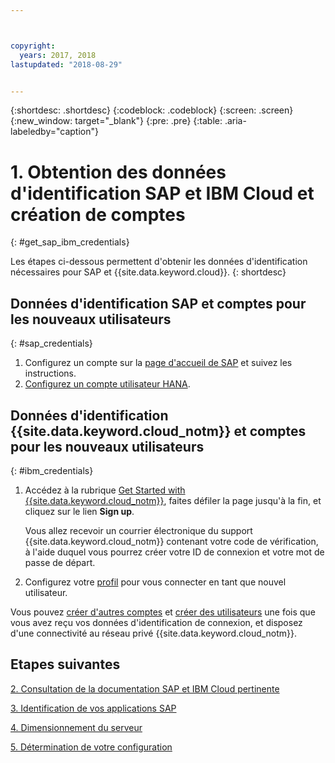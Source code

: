 ```yaml
---



copyright:
  years: 2017, 2018
lastupdated: "2018-08-29"


---
```


{:shortdesc: .shortdesc}
{:codeblock: .codeblock}
{:screen: .screen}
{:new_window: target="_blank"}
{:pre: .pre}
{:table: .aria-labeledby="caption"}


# 1. Obtention des données d'identification SAP et IBM Cloud et création de comptes
{: #get_sap_ibm_credentials}

Les étapes ci-dessous permettent d'obtenir les données d'identification nécessaires pour SAP et {{site.data.keyword.cloud}}.
{: shortdesc}

## Données d'identification SAP et comptes pour les nouveaux utilisateurs
{: #sap_credentials}

1. Configurez un compte sur la [page d'accueil de SAP](https://www.sap.com/) et suivez les instructions.
2. [Configurez un compte utilisateur HANA](https://www.sap.com/developer/tutorials/hcpps-hana-create-user.html).

## Données d'identification {{site.data.keyword.cloud_notm}} et comptes pour les nouveaux utilisateurs
{: #ibm_credentials}

1. Accédez à la rubrique [Get Started with {{site.data.keyword.cloud_notm}}](https://www.ibm.com/cloud/get-started), faites défiler la page jusqu'à la fin, et cliquez sur le lien **Sign up**.

   Vous allez recevoir un courrier électronique du support {{site.data.keyword.cloud_notm}} contenant votre code de vérification, à l'aide duquel vous pourrez créer votre ID de connexion et votre mot de passe de départ.
   
2. Configurez votre [profil](https://console.bluemix.net/docs/admin/profile.html#usersettings) pour vous connecter en tant que nouvel utilisateur.

Vous pouvez [créer d'autres comptes](https://console.bluemix.net/docs/customer-portal/getting-started.html#getting-started) et [créer des utilisateurs](https://console.bluemix.net/docs/customer-portal/getting-started.html#users-permissions) une fois que vous avez reçu vos données d'identification de connexion, et disposez d'une connectivité au réseau privé {{site.data.keyword.cloud_notm}}. 

## Etapes suivantes

  [2. Consultation de la documentation SAP et IBM Cloud pertinente](/docs/infrastructure/sap-hana/hana-review-doc.html)
  
  [3. Identification de vos applications SAP](/docs/infrastructure/sap-hana/hana-determine-apps.html)
  
  [4. Dimensionnement du serveur](/docs/infrastructure/sap-hana/hana-size-server.html)
  
  [5. Détermination de votre configuration](/docs/infrastructure/sap-hana/hana-determine-configuration.html)

